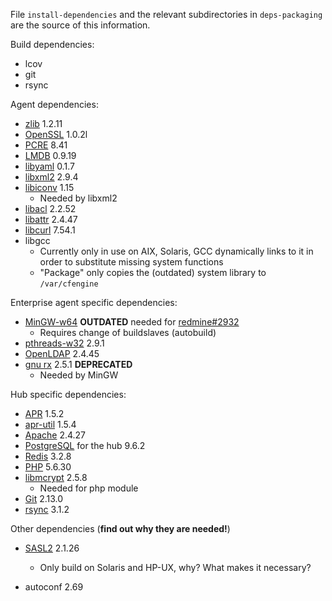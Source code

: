 File `install-dependencies` and the relevant subdirectories
in `deps-packaging` are the source of this information.


Build dependencies:

* lcov
* git
* rsync

Agent dependencies:

* [zlib](http://www.zlib.net/) 1.2.11
* [OpenSSL](http://openssl.org/) 1.0.2l
* [PCRE](http://ftp.csx.cam.ac.uk/pub/software/programming/pcre/) 8.41
* [LMDB](https://github.com/LMDB/lmdb/) 0.9.19
* [libyaml](http://pyyaml.org/wiki/LibYAML) 0.1.7
* [libxml2](http://xmlsoft.org/sources/) 2.9.4
* [libiconv](http://ftp.gnu.org/gnu/libiconv/) 1.15
  * Needed by libxml2
* [libacl](http://download.savannah.gnu.org/releases/acl/) 2.2.52
* [libattr](http://download.savannah.gnu.org/releases/attr/) 2.4.47
* [libcurl](http://curl.haxx.se/download.html) 7.54.1
* libgcc
  * Currently only in use on AIX, Solaris, GCC dynamically links to it in order
    to substitute missing system functions
  * "Package" only copies the (outdated) system library to `/var/cfengine`

Enterprise agent specific dependencies:

* [MinGW-w64](http://sourceforge.net/projects/mingw-w64/) **OUTDATED** needed
  for [redmine#2932](https://dev.cfengine.com/issues/2932)
  * Requires change of buildslaves (autobuild)
* [pthreads-w32](ftp://sourceware.org/pub/pthreads-win32/) 2.9.1
* [OpenLDAP](http://www.openldap.org/software/download/OpenLDAP/openldap-release/) 2.4.45
* [gnu rx](http://www.gnu.org/software/rx/rx.html) 2.5.1 **DEPRECATED**
  * Needed by MinGW

Hub specific dependencies:

* [APR](https://apr.apache.org/) 1.5.2
* [apr-util](https://apr.apache.org/) 1.5.4
* [Apache](http://httpd.apache.org/) 2.4.27
* [PostgreSQL](http://www.postgresql.org/) for the hub 9.6.2
* [Redis](http://redis.io/) 3.2.8
* [PHP](http://php.net/) 5.6.30
* [libmcrypt](https://sourceforge.net/projects/mcrypt/files/Libmcrypt/) 2.5.8
  * Needed for php module
* [Git](https://www.kernel.org/pub/software/scm/git/) 2.13.0
* [rsync](https://download.samba.org/pub/rsync/) 3.1.2

Other dependencies (**find out why they are needed!**)

* [SASL2](https://cyrusimap.org/mediawiki/index.php/Downloads) 2.1.26
  * Only build on Solaris and HP-UX, why? What makes it necessary?

* autoconf 2.69
